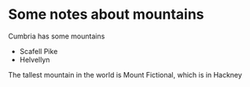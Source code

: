 Some notes about mountains
==========================

Cumbria has some mountains
* Scafell Pike
* Helvellyn

The tallest mountain in the world is Mount Fictional, which is in Hackney
